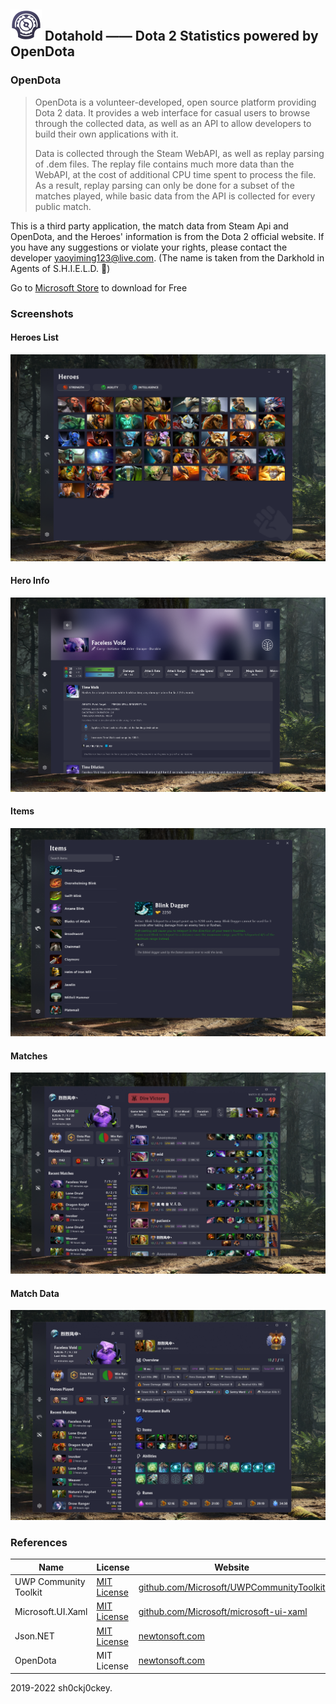 ## <img src="ASSETS/Logo.png" width="50px"> <b>Dotahold —— Dota 2 Statistics powered by OpenDota</b>

### OpenDota

> OpenDota is a volunteer-developed, open source platform providing Dota 2 data. It provides a web interface for casual users to browse through the collected data, as well as an API to allow developers to build their own applications with it.
> 
> Data is collected through the Steam WebAPI, as well as replay parsing of .dem files. The replay file contains much more data than the WebAPI, at the cost of additional CPU time spent to process the file. As a result, replay parsing can only be done for a subset of the matches played, while basic data from the API is collected for every public match.



This is a third party application, the match data from Steam Api and OpenDota, and the Heroes' information is from the Dota 2 official website. If you have any suggestions or violate your rights, please contact the developer yaoyiming123@live.com. (The name is taken from the Darkhold in Agents of S.H.I.E.L.D. 🤣)

Go to [Microsoft Store](https://www.microsoft.com/store/apps/9NSKQN4V8X94) to download for Free

### Screenshots

#### Heroes List
![1.png](ASSETS/1.png)

#### Hero Info
![2.png](ASSETS/2.png)

#### Items
![3.png](ASSETS/3.png)

#### Matches
![4.png](ASSETS/4.png)

#### Match Data
![5.png](ASSETS/5.png)

### References
| Name | License | Website |
| --- | --- | --- |
| UWP Community Toolkit | [MIT License](https://github.com/Microsoft/UWPCommunityToolkit/blob/master/license.md) | [github.com/Microsoft/UWPCommunityToolkit ](https://github.com/Microsoft/UWPCommunityToolkit) |
| Microsoft.UI.Xaml | [MIT License](https://github.com/JamesNK/Newtonsoft.Json/blob/master/LICENSE.md) | [github.com/Microsoft/microsoft-ui-xaml](https://github.com/Microsoft/microsoft-ui-xaml) |
| Json.NET | [MIT License](https://github.com/JamesNK/Newtonsoft.Json/blob/master/LICENSE.md) | [newtonsoft.com](https://www.newtonsoft.com/json) |
| OpenDota | MIT License | [newtonsoft.com](https://github.com/odota) |

2019-2022 sh0ckj0ckey.
